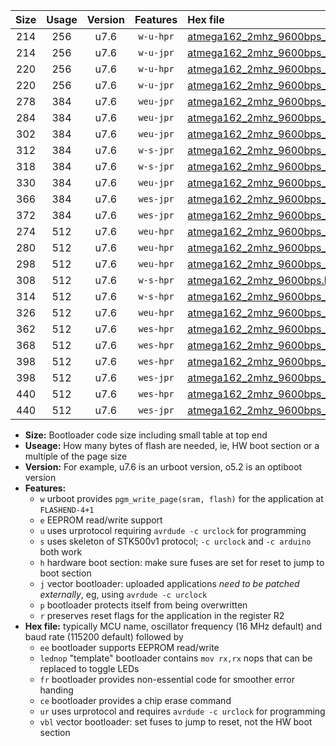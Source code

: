 |Size|Usage|Version|Features|Hex file|
|:-:|:-:|:-:|:-:|:--|
|214|256|u7.6|`w-u-hpr`|[atmega162_2mhz_9600bps_ur.hex](https://raw.githubusercontent.com/stefanrueger/urboot/main/atmega162_2mhz_9600bps_ur.hex)|
|214|256|u7.6|`w-u-jpr`|[atmega162_2mhz_9600bps_ur_vbl.hex](https://raw.githubusercontent.com/stefanrueger/urboot/main/atmega162_2mhz_9600bps_ur_vbl.hex)|
|220|256|u7.6|`w-u-hpr`|[atmega162_2mhz_9600bps_lednop_ur.hex](https://raw.githubusercontent.com/stefanrueger/urboot/main/atmega162_2mhz_9600bps_lednop_ur.hex)|
|220|256|u7.6|`w-u-jpr`|[atmega162_2mhz_9600bps_lednop_ur_vbl.hex](https://raw.githubusercontent.com/stefanrueger/urboot/main/atmega162_2mhz_9600bps_lednop_ur_vbl.hex)|
|278|384|u7.6|`weu-jpr`|[atmega162_2mhz_9600bps_ee_ur_vbl.hex](https://raw.githubusercontent.com/stefanrueger/urboot/main/atmega162_2mhz_9600bps_ee_ur_vbl.hex)|
|284|384|u7.6|`weu-jpr`|[atmega162_2mhz_9600bps_ee_lednop_ur_vbl.hex](https://raw.githubusercontent.com/stefanrueger/urboot/main/atmega162_2mhz_9600bps_ee_lednop_ur_vbl.hex)|
|302|384|u7.6|`weu-jpr`|[atmega162_2mhz_9600bps_ee_lednop_fr_ur_vbl.hex](https://raw.githubusercontent.com/stefanrueger/urboot/main/atmega162_2mhz_9600bps_ee_lednop_fr_ur_vbl.hex)|
|312|384|u7.6|`w-s-jpr`|[atmega162_2mhz_9600bps_vbl.hex](https://raw.githubusercontent.com/stefanrueger/urboot/main/atmega162_2mhz_9600bps_vbl.hex)|
|318|384|u7.6|`w-s-jpr`|[atmega162_2mhz_9600bps_lednop_vbl.hex](https://raw.githubusercontent.com/stefanrueger/urboot/main/atmega162_2mhz_9600bps_lednop_vbl.hex)|
|330|384|u7.6|`weu-jpr`|[atmega162_2mhz_9600bps_ee_lednop_fr_ce_ur_vbl.hex](https://raw.githubusercontent.com/stefanrueger/urboot/main/atmega162_2mhz_9600bps_ee_lednop_fr_ce_ur_vbl.hex)|
|366|384|u7.6|`wes-jpr`|[atmega162_2mhz_9600bps_ee_vbl.hex](https://raw.githubusercontent.com/stefanrueger/urboot/main/atmega162_2mhz_9600bps_ee_vbl.hex)|
|372|384|u7.6|`wes-jpr`|[atmega162_2mhz_9600bps_ee_lednop_vbl.hex](https://raw.githubusercontent.com/stefanrueger/urboot/main/atmega162_2mhz_9600bps_ee_lednop_vbl.hex)|
|274|512|u7.6|`weu-hpr`|[atmega162_2mhz_9600bps_ee_ur.hex](https://raw.githubusercontent.com/stefanrueger/urboot/main/atmega162_2mhz_9600bps_ee_ur.hex)|
|280|512|u7.6|`weu-hpr`|[atmega162_2mhz_9600bps_ee_lednop_ur.hex](https://raw.githubusercontent.com/stefanrueger/urboot/main/atmega162_2mhz_9600bps_ee_lednop_ur.hex)|
|298|512|u7.6|`weu-hpr`|[atmega162_2mhz_9600bps_ee_lednop_fr_ur.hex](https://raw.githubusercontent.com/stefanrueger/urboot/main/atmega162_2mhz_9600bps_ee_lednop_fr_ur.hex)|
|308|512|u7.6|`w-s-hpr`|[atmega162_2mhz_9600bps.hex](https://raw.githubusercontent.com/stefanrueger/urboot/main/atmega162_2mhz_9600bps.hex)|
|314|512|u7.6|`w-s-hpr`|[atmega162_2mhz_9600bps_lednop.hex](https://raw.githubusercontent.com/stefanrueger/urboot/main/atmega162_2mhz_9600bps_lednop.hex)|
|326|512|u7.6|`weu-hpr`|[atmega162_2mhz_9600bps_ee_lednop_fr_ce_ur.hex](https://raw.githubusercontent.com/stefanrueger/urboot/main/atmega162_2mhz_9600bps_ee_lednop_fr_ce_ur.hex)|
|362|512|u7.6|`wes-hpr`|[atmega162_2mhz_9600bps_ee.hex](https://raw.githubusercontent.com/stefanrueger/urboot/main/atmega162_2mhz_9600bps_ee.hex)|
|368|512|u7.6|`wes-hpr`|[atmega162_2mhz_9600bps_ee_lednop.hex](https://raw.githubusercontent.com/stefanrueger/urboot/main/atmega162_2mhz_9600bps_ee_lednop.hex)|
|398|512|u7.6|`wes-hpr`|[atmega162_2mhz_9600bps_ee_lednop_fr.hex](https://raw.githubusercontent.com/stefanrueger/urboot/main/atmega162_2mhz_9600bps_ee_lednop_fr.hex)|
|398|512|u7.6|`wes-jpr`|[atmega162_2mhz_9600bps_ee_lednop_fr_vbl.hex](https://raw.githubusercontent.com/stefanrueger/urboot/main/atmega162_2mhz_9600bps_ee_lednop_fr_vbl.hex)|
|440|512|u7.6|`wes-hpr`|[atmega162_2mhz_9600bps_ee_lednop_fr_ce.hex](https://raw.githubusercontent.com/stefanrueger/urboot/main/atmega162_2mhz_9600bps_ee_lednop_fr_ce.hex)|
|440|512|u7.6|`wes-jpr`|[atmega162_2mhz_9600bps_ee_lednop_fr_ce_vbl.hex](https://raw.githubusercontent.com/stefanrueger/urboot/main/atmega162_2mhz_9600bps_ee_lednop_fr_ce_vbl.hex)|

- **Size:** Bootloader code size including small table at top end
- **Useage:** How many bytes of flash are needed, ie, HW boot section or a multiple of the page size
- **Version:** For example, u7.6 is an urboot version, o5.2 is an optiboot version
- **Features:**
  + `w` urboot provides `pgm_write_page(sram, flash)` for the application at `FLASHEND-4+1`
  + `e` EEPROM read/write support
  + `u` uses urprotocol requiring `avrdude -c urclock` for programming
  + `s` uses skeleton of STK500v1 protocol; `-c urclock` and `-c arduino` both work
  + `h` hardware boot section: make sure fuses are set for reset to jump to boot section
  + `j` vector bootloader: uploaded applications *need to be patched externally*, eg, using `avrdude -c urclock`
  + `p` bootloader protects itself from being overwritten
  + `r` preserves reset flags for the application in the register R2
- **Hex file:** typically MCU name, oscillator frequency (16 MHz default) and baud rate (115200 default) followed by
  + `ee` bootloader supports EEPROM read/write
  + `lednop` "template" bootloader contains `mov rx,rx` nops that can be replaced to toggle LEDs
  + `fr` bootloader provides non-essential code for smoother error handing
  + `ce` bootloader provides a chip erase command
  + `ur` uses urprotocol and requires `avrdude -c urclock` for programming
  + `vbl` vector bootloader: set fuses to jump to reset, not the HW boot section
